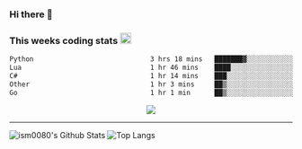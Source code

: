 ### Hi there 👋

<!--START_SECTION:giphy-->
<!--END_SECTION:giphy-->

### This weeks coding stats <img src="https://media1.giphy.com/media/LmNwrBhejkK9EFP504/giphy.gif?cid=ecf05e4723nsktnyyj53u162g7cy5rjqfg6gz06kxdg5y55g&rid=giphy.gif" width="20" height="20" />
<!--START_SECTION:waka-->

```txt
Python                             3 hrs 18 mins   ███████▓░░░░░░░░░░░░░░░░░   30.41 %
Lua                                1 hr 46 mins    ████░░░░░░░░░░░░░░░░░░░░░   16.34 %
C#                                 1 hr 14 mins    ███░░░░░░░░░░░░░░░░░░░░░░   11.36 %
Other                              1 hr 3 mins     ██▒░░░░░░░░░░░░░░░░░░░░░░   09.75 %
Go                                 1 hr 1 min      ██▒░░░░░░░░░░░░░░░░░░░░░░   09.37 %
```

<!--END_SECTION:waka-->

<!--START_SECTION:comicstrip-->
<p align="center">
 <a href="https://xkcd.com/">
 <img src="https://imgs.xkcd.com/comics/tariffs.png" />
</a>
</p>
<!--END_SECTION:comicstrip-->

---

![ism0080's Github Stats](https://github-readme-stats.vercel.app/api?username=ism0080&show_icons=true%hide_border=true&hide=issues)
![Top Langs](https://github-readme-stats.vercel.app/api/top-langs/?username=ism0080&layout=compact)

<!--
**ism0080/ism0080** is a ✨ _special_ ✨ repository because its `README.md` (this file) appears on your GitHub profile.

Here are some ideas to get you started:

- 🔭 I’m currently working on ...
- 🌱 I’m currently learning ...
- 👯 I’m looking to collaborate on ...
- 🤔 I’m looking for help with ...
- 💬 Ask me about ...
- 📫 How to reach me: ...
- 😄 Pronouns: ...
- ⚡ Fun fact: ...
-->
